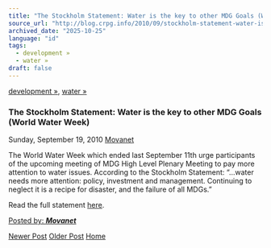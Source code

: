 ```yaml
---
title: "The Stockholm Statement: Water is the key to other MDG Goals (World Water Week) | Center for Regulation, Policy and Governance (CRPG)"
source_url: "http://blog.crpg.info/2010/09/stockholm-statement-water-is-key-to.html"
archived_date: "2025-10-25"
language: "id"
tags:
  - development »
  - water »
draft: false
---
```


[development »](http://blog.crpg.info/search/label/development), [water »](http://blog.crpg.info/search/label/water)

###  The Stockholm Statement: Water is the key to other MDG Goals (World Water Week) 

Sunday, September 19, 2010  [ Movanet ](https://www.blogger.com/profile/10356608562678830076 "author profile")

The World Water Week which ended last September 11th urge participants of the upcoming meeting of MDG High Level Plenary Meeting to pay more attention to water issues. According to the Stockholm Statement: “…water needs more attention: policy, investment and management. Continuing to neglect it is a recipe for disaster, and the failure of all MDGs.”

Read the full statement [here](/assets/asset_00112_Stockholm_Statement_2010.pdf.html). 

[ Posted by: _**Movanet**_ ](https://www.blogger.com/profile/10356608562678830076 "author profile")

[ ](https://www.blogger.com/email-post/1800407982648215581/2299667381493652685 "Email Post") [ ](https://www.blogger.com/post-edit.g?blogID=1800407982648215581&postID=2299667381493652685&from=pencil "Edit Post")

[Newer Post](http://blog.crpg.info/2010/09/potential-role-of-human-right-to-water.html "Newer Post") [Older Post](http://blog.crpg.info/2010/09/for-travelling-lawyers-tips.html "Older Post") [Home](http://blog.crpg.info/)
